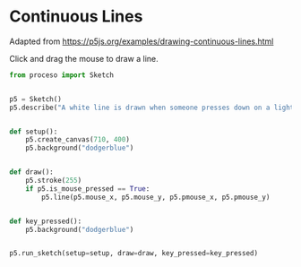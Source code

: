 # Continuous Lines

Adapted from https://p5js.org/examples/drawing-continuous-lines.html

Click and drag the mouse to draw a line. 

```python
from proceso import Sketch


p5 = Sketch()
p5.describe("A white line is drawn when someone presses down on a light blue background.")


def setup():
    p5.create_canvas(710, 400)
    p5.background("dodgerblue")


def draw():
    p5.stroke(255)
    if p5.is_mouse_pressed == True:
        p5.line(p5.mouse_x, p5.mouse_y, p5.pmouse_x, p5.pmouse_y)


def key_pressed():
    p5.background("dodgerblue")


p5.run_sketch(setup=setup, draw=draw, key_pressed=key_pressed)
```
